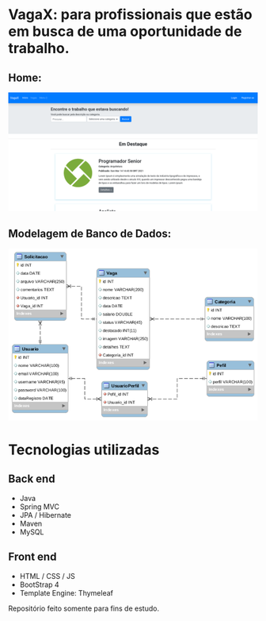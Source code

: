 # VagaX: para profissionais que estão em busca de uma oportunidade de trabalho.


## Home:


![](https://github.com/mateusjose98/empregos-app/blob/main/img-layout/screenshot_2.png)


## Modelagem de Banco de Dados:


![](https://github.com/mateusjose98/empregos-app/blob/main/img-layout/modelagem-banco.png)


# Tecnologias utilizadas
## Back end
- Java
- Spring MVC
- JPA / Hibernate
- Maven
- MySQL
## Front end
- HTML / CSS / JS 
- BootStrap 4
- Template Engine: Thymeleaf



Repositório feito somente para fins de estudo.
